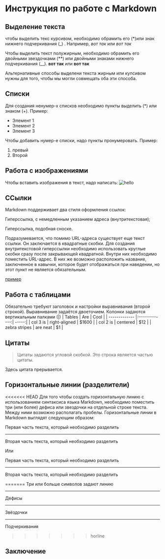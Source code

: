 # Инструкция по работе с Markdown

## Выделение текста

чтобы выделить текс курсивом, необходимо обрамить его (*)или знак нижнего подчеркивания (_) . Например, *вот так* или _вот так_

Чтобы выделить текст полужирным, необходимо обрамить его двойными звездочками (**) или двойными знаками нижнего подчеркивания (__). **вот так** или __вот так__

Альтернативные способы выделени текста жирным или купсивом нужны для того, чтобы мы могли совмещать оба эти способа.


## Списки

Для создания ненумер-х списков необходимо пункты выделить (*) или знаком (+). Пример:
* Элемент 1
* Элемент 2
* Элемент 3

Чтобы добавить нумер-е списки, надо пункты пронумеровать. Пример:
1. превый
2. Второй

## Работа с изображениями

Чтобы вставить изображения в текст, надо написать:
![hello](2-25.jpg)

## ССылки
Markdown поддерживает два стиля оформления ссылок:

Гиперссылка, с немедленным указанием адреса (внутритекстовая);

Гиперссылка, подобная сноске.

Подразумевается, что помимо URL-адреса существует еще текст ссылки. Он заключается в квадратные скобки. Для создания внутритекстовой гиперссылки необходимо использовать круглые скобки сразу после закрывающей квадратной. Внутри них необходимо поместить URL-адрес. В них же возможно расположить название, заключенное в кавычки, которое будет отображаться при наведении, но этот пункт не является обязательным.

[пример](http://example.com/ "Необязательная подсказка")


## Работа с таблицами

Обязательно требуют заголовок и настройки выравнивания (второй строкой). Выравнивание задаётся двоеточием. Колонки задаются вертикальным палками (|)
| Tables        | Are           | Cool  |
| ------------- |:-------------:| -----:|
| col 3 is      | right-aligned | $1600 |
| col 2 is      | centered      |   $12 |
| zebra stripes | are neat      |    $1 |


## Цитаты

> Цитаты задаются угловой скобкой.
> Это строка является частью цитаты.

Здесь цитата прерывается.

## Горизонтальные линии (разделители)

<<<<<<< HEAD
Для того чтобы создать горизонтальную линию с использованием синтаксиса языка Markdown, необходимо поместить три (или более) дефиса или звездочки на отдельной строке текста. Между ними возможно располагать пробелы. Горизонтальные линии в Markdown выглядят следующим образом:

Первая часть текста, который необходимо разделить
***
Вторая часть текста, который необходимо разделить


Или

Первая часть текста, который необходимо разделить

---

Вторая часть текста, который необходимо разделить

=======
Три или больше символов задают линию

---

Дефисы

***

Звёздочки

___

Подчеркивания
>>>>>>> horline

## Заключение